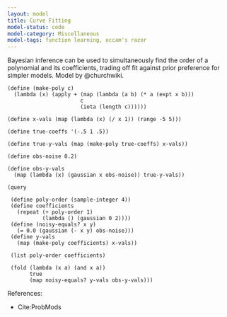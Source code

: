 ```yaml
---
layout: model
title: Curve Fitting
model-status: code
model-category: Miscellaneous
model-tags: function learning, occam's razor
---
```


Bayesian inference can be used to simultaneously find the order of
a polynomial and its coefficients, trading off fit against prior
preference for simpler models. Model by @churchwiki.

    (define (make-poly c)
      (lambda (x) (apply + (map (lambda (a b) (* a (expt x b)))
                           c
                           (iota (length c))))))
    
    (define x-vals (map (lambda (x) (/ x 1)) (range -5 5)))
    
    (define true-coeffs '(-.5 1 .5))
    
    (define true-y-vals (map (make-poly true-coeffs) x-vals))
    
    (define obs-noise 0.2)
    
    (define obs-y-vals
      (map (lambda (x) (gaussian x obs-noise)) true-y-vals))
    
    (query
    
     (define poly-order (sample-integer 4))
     (define coefficients
       (repeat (+ poly-order 1)
               (lambda () (gaussian 0 2))))
     (define (noisy-equals? x y)
       (= 0.0 (gaussian (- x y) obs-noise)))
     (define y-vals
       (map (make-poly coefficients) x-vals))
    
     (list poly-order coefficients)
    
     (fold (lambda (x a) (and x a))
           true
           (map noisy-equals? y-vals obs-y-vals)))

References:

- Cite:ProbMods
